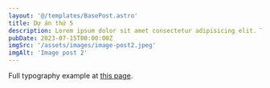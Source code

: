 ```yaml
---
layout: '@/templates/BasePost.astro'
title: Dự án thứ 5 
description: Lorem ipsum dolor sit amet consectetur adipisicing elit. Tenetur vero esse non molestias eos excepturi.
pubDate: 2023-07-15T00:00:00Z
imgSrc: '/assets/images/image-post2.jpeg'
imgAlt: 'Image post 2'
---
```


Full typography example at [this page](../sixth-post/).

